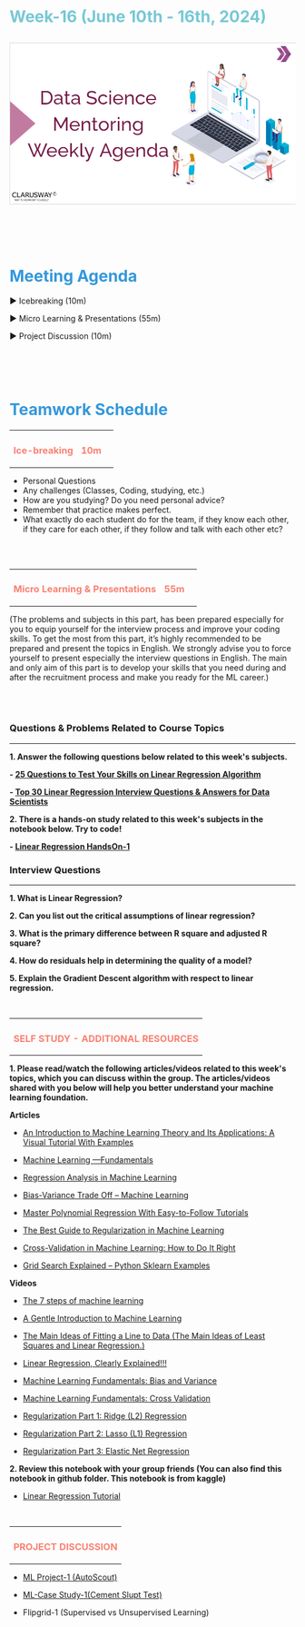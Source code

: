 <h1><strong><span style="color: #77C8D5;">Week-16 (June 10th - 16th, 2024)</strong></span>


![logo](ds_agenda_logo.png)

<br>


<h1><strong><span style="color: #3498DB;">Meeting Agenda</strong></h1></span>

<span class="c16 c30">▶ </span><span
class="c42 c82">Icebreaking (10m)</span><span class="c16 c23"> </span>

<span class="c16 c30">▶ </span><span
class="c42 c82">Micro Learning & Presentations (55m)</span><span class="c46 c42 c48"> </span>


<span class="c30">▶ </span><span class="c46 c48 c42">Project Discussion (10m)</span>

<br>
<br>
<br>

<div style="page-break-after: always;"></div>

<h1><strong><span style="color: #3498DB;">Teamwork Schedule</strong></h1></span>

<table style= "width:100%;">
                <tr>
                <td style="color: #FA8072; text-align:left "><h3><strong><p>Ice-breaking</td>
                <td style="color: #FA8072; text-align:right;"><h3><strong><p>10m</p><td>                </tr>
</table>

- Personal Questions 
- Any challenges (Classes, Coding, studying, etc.) 
- How are you studying? Do you need personal advice? 
- Remember that practice makes perfect. 
- What exactly do each student do for the team, if they know each other, if they care for each other, if they follow and talk with each other etc? 

<br>
<br>

<table style= "width:100%;">
                <tr>
                <td style="color: #FA8072; text-align:left "><h3><strong><p>Micro Learning & Presentations</td>
                <td style="color: #FA8072; text-align:right;"><h3><strong><p>55m</p><td>                </tr>
</table>
(The problems and subjects in this part, has been prepared especially for you to equip yourself for the interview process and improve your coding skills. 
To get the most from this part, it’s highly recommended to be prepared and present the topics in English.
We strongly advise you to force yourself to present especially the interview questions in English. 
The main and only aim of this part is to develop your skills that you need during and after the recruitment process and make you ready for the ML career.)



<br><br>
<h3><strong>Questions & Problems Related to Course Topics</strong></h4>
<hr>

**1. Answer the following questions below related to this week's subjects.**

   **- [25 Questions to Test Your Skills on Linear Regression Algorithm](https://www.analyticsvidhya.com/blog/2021/06/25-questions-to-test-your-skills-on-linear-regression-algorithm/)**

   **- [Top 30 Linear Regression Interview Questions & Answers for Data Scientists](https://www.analyticsvidhya.com/blog/2017/07/30-questions-to-test-a-data-scientist-on-linear-regression/)**


**2. There is a hands-on study related to this week's subjects in the notebook below. Try to code!**

   **- [Linear Regression HandsOn-1](https://github.com/clarusway/DS-DE0824-TR-ML-Students/blob/main/2-%20Weekly%20Agendas/ML-1%20Agenda/Linear_Regression_HandsOn-1_Student.ipynb)**

              
                  
<h3><strong>Interview Questions</strong></h4>
<hr>

**1. What is Linear Regression?**

**2. Can you list out the critical assumptions of linear regression?**

**3. What is the primary difference between R square and adjusted R square?**

**4. How do residuals help in determining the quality of a model?**

**5. Explain the Gradient Descent algorithm with respect to linear regression.**


<br>


<table style= "width:100%;">
                <tr>
                <td style="color: #FA8072; text-align:left "><h3><strong><p>SELF STUDY - ADDITIONAL RESOURCES</td>
                </tr>
</table>

**1. Please read/watch the following articles/videos related to this week's topics, which you can discuss within the group. The articles/videos shared with you below will help you better understand your machine learning foundation.**

   **Articles**

   - [An Introduction to Machine Learning Theory and Its Applications: A Visual Tutorial With Examples](https://www.toptal.com/machine-learning/machine-learning-theory-an-introductory-primer)
  
   - [Machine Learning —Fundamentals](https://towardsdatascience.com/machine-learning-basics-part-1-a36d38c7916#:~:text=Machine%20Learning%20is%20an%20application,be%20at%20least%20human%20level.&text=In%20order%20to%20perform%20the,from%20the%20data%2Dset%20provided.)
  
   - [Regression Analysis in Machine Learning](https://www.javatpoint.com/regression-analysis-in-machine-learning)

   - [Bias-Variance Trade Off – Machine Learning](https://www.geeksforgeeks.org/ml-bias-variance-trade-off/)
                
   - [Master Polynomial Regression With Easy-to-Follow Tutorials](https://www.analyticsvidhya.com/blog/2021/07/all-you-need-to-know-about-polynomial-regression/)

   - [The Best Guide to Regularization in Machine Learning](https://www.simplilearn.com/tutorials/machine-learning-tutorial/regularization-in-machine-learning#:~:text=Regularization%20refers%20to%20techniques%20that,and%20prevent%20overfitting%20or%20underfitting.&text=Using%20Regularization%2C%20we%20can%20fit,reduce%20the%20errors%20in%20it.)

   - [Cross-Validation in Machine Learning: How to Do It Right](https://neptune.ai/blog/cross-validation-in-machine-learning-how-to-do-it-right)

   - [Grid Search Explained – Python Sklearn Examples](https://vitalflux.com/grid-search-explained-python-sklearn-examples/)

   **Videos**

   - [The 7 steps of machine learning](https://www.youtube.com/watch?v=nKW8Ndu7Mjw&ab_channel=GoogleCloudTech)

   - [A Gentle Introduction to Machine Learning](https://www.youtube.com/watch?v=Gv9_4yMHFhI&list=PLblh5JKOoLUICTaGLRoHQDuF_7q2GfuJF)

   - [The Main Ideas of Fitting a Line to Data (The Main Ideas of Least Squares and Linear Regression.)](https://www.youtube.com/watch?v=PaFPbb66DxQ&list=PLblh5JKOoLUIzaEkCLIUxQFjPIlapw8nU)

   - [Linear Regression, Clearly Explained!!!](https://www.youtube.com/watch?v=nk2CQITm_eo)

   - [Machine Learning Fundamentals: Bias and Variance](https://www.youtube.com/watch?v=EuBBz3bI-aA&list=PLblh5JKOoLUIcdlgu78MnlATeyx4cEVeR&index=8)

   - [Machine Learning Fundamentals: Cross Validation](https://www.youtube.com/watch?v=fSytzGwwBVw&list=PLblh5JKOoLUIcdlgu78MnlATeyx4cEVeR&index=17&t=2s)

   - [Regularization Part 1: Ridge (L2) Regression](https://www.youtube.com/watch?v=Q81RR3yKn30&list=PLblh5JKOoLUIcdlgu78MnlATeyx4cEVeR&index=12&t=13s)

   - [Regularization Part 2: Lasso (L1) Regression](https://www.youtube.com/watch?v=NGf0voTMlcs&list=PLblh5JKOoLUIcdlgu78MnlATeyx4cEVeR&index=28&t=1s)

   - [Regularization Part 3: Elastic Net Regression](https://www.youtube.com/watch?v=1dKRdX9bfIo&list=PLblh5JKOoLUIcdlgu78MnlATeyx4cEVeR&index=58&t=1s)



**2. Review this notebook with your group friends (You can also find this notebook in github folder. This notebook is from kaggle)**
  
   - [Linear Regression Tutorial](https://www.kaggle.com/code/sudhirnl7/linear-regression-tutorial/notebook) 


<br>


<table style= "width:100%;">
                <tr>
                <td style="color: #FA8072; text-align:left "><h3><strong><p>PROJECT DISCUSSION</td>
                </tr>
                
</table>


- [ML Project-1 (AutoScout)](https://lms.clarusway.com/mod/assign/view.php?id=61363) <br>

- [ML-Case Study-1(Cement Slupt Test)](https://lms.clarusway.com/mod/page/view.php?id=51806)

- Flipgrid-1 (Supervised vs Unsupervised Learning)
